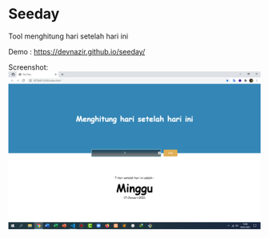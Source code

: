 # Seeday
Tool menghitung hari setelah hari ini

Demo : https://devnazir.github.io/seeday/

Screenshot: 
![Demo](img/demo.png)
